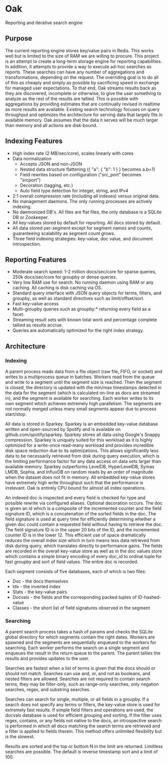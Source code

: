 Oak
===

Reporting and iterative search engine

## Purpose
The current reporting engine stores key/value pairs in Redis. This works well but is limited to the size of RAM we are willing to procure. This project is an attempt to create a long-term storage engine for reporting capabilities. In addition, it attempts to provide a way to execute ad-hoc searches as reports. These searches can have any number of aggregations and transformations, depending on the request. The overriding goal is to do all of this as cheaply and simply as possible by sacrificing speed in exchange for managed user expectations. To that end, Oak streams results back as they are discovered, incomplete or otherwise, to give the user something to analyze as the rest of the results are tallied. This is possible with aggregations by providing estimates that are continually revised in realtime as more results are available. Existing search technology focuses on query throughput and optimizes the architecture for serving data that largely fits in available memory. Oak assumes that the data it serves will be much larger than memory and all actions are disk-bound.

## Indexing Features
  * High index rate (2 MB/sec/core), scales linearly with cores
  * Data normalization
    * Accepts JSON and non-JSON
    * Nested data structure flattening ({ "a": { "b": 1 } } becomes a.b=1)
    * Field rewrites based on configuration ("src_port" becomes "srcport")
    * Decoration (tagging, etc.)
    * Auto field type detection for integer, string, and IPv4
  * 2:1 overall compression rate (including all indexes) versus original data.
  * No management daemons. The only running processes are actively indexing.
  * No daemonized DB's. All files are flat files, the only database is a SQLite DB or Zookeeper.
  * All key-values stored by default for reporting. All docs stored by default.
  * All data stored per-segment except for segment names and counts, guaranteeing scalability as segment count grows.
  * Three field indexing strategies: key-value, doc value, and document introspection.

## Reporting Features
  * Moderate search speed: 1-2 million docs/sec/core for sparse queries, 250k docs/sec/core for groupby or dense queries.
  * Very low RAM use for search. No running daemon using RAM or any caching. All caching is disk caching via OS.
  * Standard query interface with JSON query objects for terms, filters, and groupby, as well as standard directives such as limit/offset/sort.
  * Fast key-value access
  * Multi-groupby queries such as groupby:* returning every field as a facet.
  * Streaming result sets with known total work and percentage complete tallied as results accrue.
  * Queries are automatically optimized for the right index strategy.

## Architecture
### Indexing
A parent process reads data from a file object (raw file, FIFO, or socket) and writes to a multiprocess queue in batches. Workers read from the queue and write to a segment until the segment size is reached. Then the segment is closed, the directory is updated with the min/max timestamps detected in the data for the segment (which is calculated on-line as docs are streamed in), and the segment is available for searching. Each worker writes to its own segment which achieves extremely high parallelism. The segments are not normally merged unless many small segments appear due to process start/stop.

All data is stored in Sparkey. Sparkey is an embedded key-value database written and open-sourced by Spotify and is available on github.com/spotify/sparkey. Sparkey stores all data using Google's Snappy compression. Sparkey is uniquely suited for this workload as it is highly optimized for a write-once read-many workload and provides incredible disk space reduction due to its optimizations. This allows significantly less data to be necessarily retrieved from disk during query execution, which is the limiting performance factor for any data access on data sets larger than available memory. Sparkey outperforms LevelDB, HyperLevelDB, Symas LMDB, Sophia, and InfluxDB on random reads by an order of magnitude when the dataset does not fit in memory. All embedded key-value stores have extremely high write throughput such that the performance is irrelevant. Oak is entirely CPU bound for almost all index operations.

An indexed doc is inspected and every field is checked for type and possible rewrite via configured aliases. Optional decoration occurs. The doc is given an id which is a composite of the incremented counter and the field signature ID, which is a concatenation of the sorted fields in the doc. The field signature is used at query time for efficiently determining whether a given doc could contain a requested field without having to retrieve the doc. The field signature ID is in the upper 20 bits of the ID, and the incremented counter ID is in the lower 12. This efficient use of space dramatically reduces the overall index size which in turn means less data retrieved from disk during query, which translates directly to performance gains. The fields are recorded in the overall key-value store as well as in the doc values store which contains a simple binary encoding of every doc_id to ordinal tuple for fast groupby and sort of field values. The entire doc is recorded. 

Each segment consists of five databases, each of which is two files:
  - Doc - the docs themselves
  - Idx - the inverted index
  - Stats - the key-value pairs
  - Docvals - the fields and the corresponding packed tuples of ID-hashed-value
  - Classes - the short list of field signatures observed in the segment

### Searching
A parent search process takes a hash of params and checks the SQLite global directory for which segments contain the right dates. Workers are spawned and the segments are sequentially enqueued to the workers for searching. Each worker performs the search on a single segment and enqueues the result in the return queue to the parent. The parent tallies the results and provides updates to the user.

Searches are fastest when a list of terms is given that the docs should or should not match. Searches can use and, or, and not as booleans, and nested filters are allowed. Searches are not required to contain search terms, they may be filter-only, such as range-only searches, only negation searches, regex, and substring searches.

Searches can search for single, multiple, or all fields in a groupby. If a search does not specify any terms or filters, the key-value store is used for extremely fast results. If simple field filters and operations are used, the docvals database is used for efficient grouping and sorting. If the filter uses regex, contains, or any fields not native to the docs, an introspective search is performed in which all docs matching the search terms are retrieved and a filter is applied to fields therein. This method offers unlimited flexibility but is the slowest.

Results are sorted and the top or bottom N in the limit are returned. Limitless searches are possible. The default is reverse timestamp sort and a limit of 100.